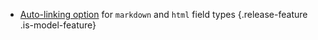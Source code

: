 - [Auto-linking option](/🗄/Article/models/text.md#rendering) for `markdown` and `html` field types {.release-feature .is-model-feature}
